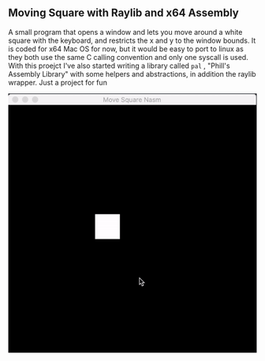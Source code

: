 ## Moving Square with Raylib and x64 Assembly

A small program that opens a window and lets you move around a white square with the keyboard, and restricts the x and y to the window bounds. It is coded for x64 Mac OS for now, but it would be easy to port to linux as they both use the same C calling convention and only one syscall is used. With this proejct I've also started writing a library called `pal` , "Phill's Assembly Library" with some helpers and abstractions, in addition the raylib wrapper. Just a project for fun

![](demo.gif)

